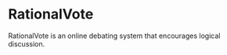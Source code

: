 RationalVote
============

RationalVote is an online debating system that encourages logical discussion.
